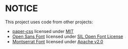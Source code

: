 # NOTICE

This project uses code from other projects:

- [paper-css] licensed under [MIT]
- [Open Sans Font] licensed under [SIL Open Font License]
- [Montserrat Font] licensed under [Apache v2.0]


[paper-css]: https://github.com/cognitom/paper-css
[Open Sans Font]: https://fonts.google.com/specimen/Open+Sans
[Montserrat Font]: https://fonts.google.com/specimen/Montserrat

[MIT]: https://opensource.org/licenses/MIT
[SIL Open Font License]: https://scripts.sil.org/cms/scripts/page.php?id=OFL
[Apache v2.0]: https://opensource.org/licenses/Apache-2.0